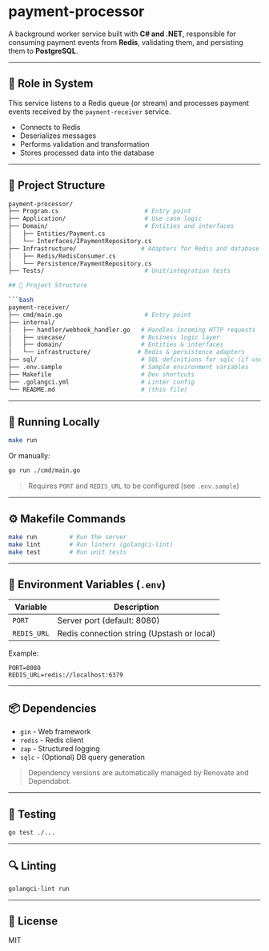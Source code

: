 # payment-processor

A background worker service built with **C# and .NET**, responsible for consuming payment events from **Redis**, validating them, and persisting them to **PostgreSQL**.

---

## 📌 Role in System

This service listens to a Redis queue (or stream) and processes payment events received by the `payment-receiver` service.

- Connects to Redis
- Deserializes messages
- Performs validation and transformation
- Stores processed data into the database

---

## 🧱 Project Structure

```bash
payment-processor/
├── Program.cs                        # Entry point
├── Application/                      # Use case logic
├── Domain/                           # Entities and interfaces
│   ├── Entities/Payment.cs
│   └── Interfaces/IPaymentRepository.cs
├── Infrastructure/                  # Adapters for Redis and database
│   ├── Redis/RedisConsumer.cs
│   └── Persistence/PaymentRepository.cs
├── Tests/                            # Unit/integration tests

## 🧱 Project Structure

```bash
payment-receiver/
├── cmd/main.go                       # Entry point
├── internal/
│   ├── handler/webhook_handler.go   # Handles incoming HTTP requests
│   ├── usecase/                     # Business logic layer
│   ├── domain/                      # Entities & interfaces
│   └── infrastructure/             # Redis & persistence adapters
├── sql/                             # SQL definitions for sqlc (if used)
├── .env.sample                      # Sample environment variables
├── Makefile                         # Dev shortcuts
├── .golangci.yml                    # Linter config
└── README.md                        # (this file)
```

---

## 🚀 Running Locally

```bash
make run
```

Or manually:
```bash
go run ./cmd/main.go
```

> Requires `PORT` and `REDIS_URL` to be configured (see `.env.sample`)

---

## ⚙️ Makefile Commands

```bash
make run         # Run the server
make lint        # Run linters (golangci-lint)
make test        # Run unit tests
```

---

## 🔧 Environment Variables (`.env`)

| Variable     | Description                       |
|--------------|------------------------------------|
| `PORT`       | Server port (default: 8080)         |
| `REDIS_URL`  | Redis connection string (Upstash or local) |

Example:
```env
PORT=8080
REDIS_URL=redis://localhost:6379
```

---

## 📦 Dependencies

- `gin` - Web framework
- `redis` - Redis client
- `zap` - Structured logging
- `sqlc` - (Optional) DB query generation

> Dependency versions are automatically managed by Renovate and Dependabot.

---

## 🧪 Testing

```bash
go test ./...
```

---

## 🔍 Linting

```bash
golangci-lint run
```

---

## 📄 License

MIT